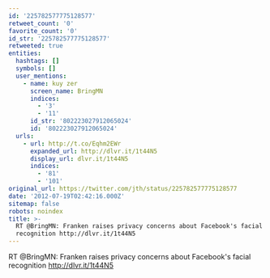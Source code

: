 ```yaml
---
id: '225782577775128577'
retweet_count: '0'
favorite_count: '0'
id_str: '225782577775128577'
retweeted: true
entities:
  hashtags: []
  symbols: []
  user_mentions:
    - name: kuy zer
      screen_name: BringMN
      indices:
        - '3'
        - '11'
      id_str: '802223027912065024'
      id: '802223027912065024'
  urls:
    - url: http://t.co/Eqhm2EWr
      expanded_url: http://dlvr.it/1t44N5
      display_url: dlvr.it/1t44N5
      indices:
        - '81'
        - '101'
original_url: https://twitter.com/jth/status/225782577775128577
date: '2012-07-19T02:42:16.000Z'
sitemap: false
robots: noindex
title: >-
  RT @BringMN: Franken raises privacy concerns about Facebook's facial
  recognition http://dlvr.it/1t44N5
---
```


RT @BringMN: Franken raises privacy concerns about Facebook's facial recognition http://dlvr.it/1t44N5